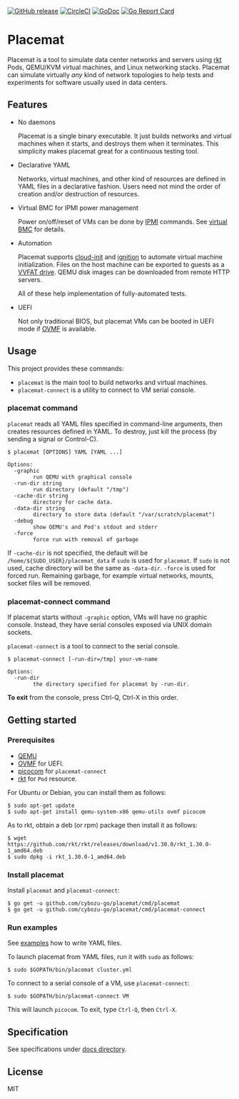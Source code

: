 [![GitHub release](https://img.shields.io/github/release/cybozu-go/placemat.svg?maxAge=60)][releases]
[![CircleCI](https://circleci.com/gh/cybozu-go/placemat.svg?style=svg)](https://circleci.com/gh/cybozu-go/placemat)
[![GoDoc](https://godoc.org/github.com/cybozu-go/placemat?status.svg)][godoc]
[![Go Report Card](https://goreportcard.com/badge/github.com/cybozu-go/placemat)](https://goreportcard.com/report/github.com/cybozu-go/placemat)

Placemat
========

Placemat is a tool to simulate data center networks and servers using [rkt][] Pods,
QEMU/KVM virtual machines, and Linux networking stacks.  Placemat can simulate
virtually *any* kind of network topologies to help tests and experiments for software
usually used in data centers.

Features
--------

* No daemons

    Placemat is a single binary executable.  It just builds networks and
    virtual machines when it starts, and destroys them when it terminates.
    This simplicity makes placemat great for a continuous testing tool.

* Declarative YAML

    Networks, virtual machines, and other kind of resources are defined
    in YAML files in a declarative fashion.  Users need not mind the order
    of creation and/or destruction of resources.

* Virtual BMC for IPMI power management

    Power on/off/reset of VMs can be done by [IPMI][] commands.
    See [virtual BMC](docs/virtual_bmc.md) for details.

* Automation

    Placemat supports [cloud-init][] and [ignition][] to automate
    virtual machine initialization.  Files on the host machine can be
    exported to guests as a [VVFAT drive](https://en.wikibooks.org/wiki/QEMU/Devices/Storage).
    QEMU disk images can be downloaded from remote HTTP servers.

    All of these help implementation of fully-automated tests.

* UEFI

    Not only traditional BIOS, but placemat VMs can be booted in UEFI
    mode if [OVMF][] is available.

Usage
-----

This project provides these commands:

* `placemat` is the main tool to build networks and virtual machines.
* `placemat-connect` is a utility to connect to VM serial console.

### placemat command

`placemat` reads all YAML files specified in command-line arguments,
then creates resources defined in YAML.  To destroy, just kill the
process (by sending a signal or Control-C).

```console
$ placemat [OPTIONS] YAML [YAML ...]

Options:
  -graphic
        run QEMU with graphical console
  -run-dir string
        run directory (default "/tmp")
  -cache-dir string
        directory for cache data.
  -data-dir string
        directory to store data (default "/var/scratch/placemat")
  -debug
        show QEMU's and Pod's stdout and stderr        
  -force
        force run with removal of garbage
```

If `-cache-dir` is not specified, the default will be `/home/${SUDO_USER}/placemat_data`
if `sudo` is used for `placemat`.  If `sudo` is not used, cache directory will be
the same as `-data-dir`.
`-force` is used for forced run. Remaining garbage, for example virtual networks, mounts, socket files will be removed.

### placemat-connect command

If placemat starts without `-graphic` option, VMs will have no graphic console.
Instead, they have serial consoles exposed via UNIX domain sockets.

`placemat-connect` is a tool to connect to the serial console.

```console
$ placemat-connect [-run-dir=/tmp] your-vm-name

Options:
  -run-dir
        the directory specified for placemat by -run-dir.
```

**To exit** from the console, press Ctrl-Q, Ctrl-X in this order.

Getting started
---------------

### Prerequisites

- [QEMU][]
- [OVMF][] for UEFI.
- [picocom](https://github.com/npat-efault/picocom) for `placemat-connect`
- [rkt][] for `Pod` resource.

For Ubuntu or Debian, you can install them as follows:

```console
$ sudo apt-get update
$ sudo apt-get install qemu-system-x86 qemu-utils ovmf picocom
```

As to rkt, obtain a deb (or rpm) package then install it as follows:

```console
$ wget https://github.com/rkt/rkt/releases/download/v1.30.0/rkt_1.30.0-1_amd64.deb
$ sudo dpkg -i rkt_1.30.0-1_amd64.deb
```

### Install placemat

Install `placemat` and `placemat-connect`:

```console
$ go get -u github.com/cybozu-go/placemat/cmd/placemat
$ go get -u github.com/cybozu-go/placemat/cmd/placemat-connect
```

### Run examples

See [examples](examples) how to write YAML files.

To launch placemat from YAML files, run it with `sudo` as follows:

```console
$ sudo $GOPATH/bin/placemat cluster.yml
```

To connect to a serial console of a VM, use `placemat-connect`:

```console
$ sudo $GOPATH/bin/placemat-connect VM
```

This will launch `picocom`.  To exit, type `Ctrl-Q`, then `Ctrl-X`.

Specification
-------------

See specifications under [docs directory](docs/).

License
-------

MIT

[releases]: https://github.com/cybozu-go/placemat/releases
[godoc]: https://godoc.org/github.com/cybozu-go/placemat
[cloud-init]: http://cloudinit.readthedocs.io/en/latest/index.html
[ignition]: https://coreos.com/ignition/docs/latest/
[QEMU]: https://www.qemu.org/
[OVMF]: https://github.com/tianocore/tianocore.github.io/wiki/OVMF
[rkt]: https://coreos.com/rkt/
[IPMI]: https://en.wikipedia.org/wiki/Intelligent_Platform_Management_Interface
